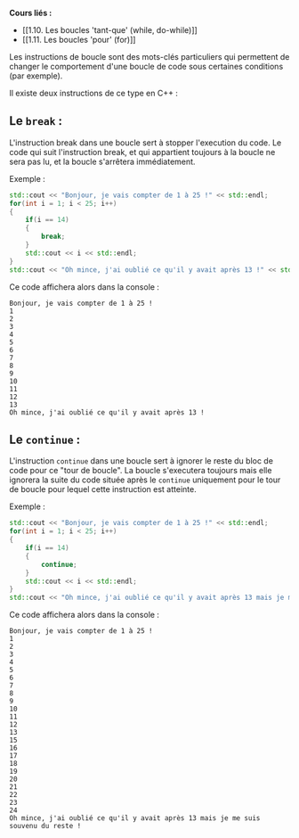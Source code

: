 **Cours liés :** 
- [[1.10. Les boucles 'tant-que' (while, do-while)]]
- [[1.11. Les boucles 'pour' (for)]]

Les instructions de boucle sont des mots-clés particuliers qui permettent de changer le comportement d'une boucle de code sous certaines conditions (par exemple).

Il existe deux instructions de ce type en C++ :

## Le `break` :

L'instruction break dans une boucle sert à stopper l'execution du code. Le code qui suit l'instruction break, et qui appartient toujours à la boucle ne sera pas lu, et la boucle s'arrêtera immédiatement.

Exemple : 
```cpp
std::cout << "Bonjour, je vais compter de 1 à 25 !" << std::endl;
for(int i = 1; i < 25; i++)
{
	if(i == 14) 
	{
		break;
	}
	std::cout << i << std::endl;
}
std::cout << "Oh mince, j'ai oublié ce qu'il y avait après 13 !" << std::endl;
```

Ce code affichera alors dans la console : 
```
Bonjour, je vais compter de 1 à 25 !
1
2
3
4
5
6
7
8
9
10
11
12
13
Oh mince, j'ai oublié ce qu'il y avait après 13 !
```

## Le `continue` :

L'instruction `continue` dans une boucle sert à ignorer le reste du bloc de code pour ce "tour de boucle". La boucle s'executera toujours mais elle ignorera la suite du code située après le `continue` uniquement pour le tour de boucle pour lequel cette instruction est atteinte.

Exemple : 
```cpp
std::cout << "Bonjour, je vais compter de 1 à 25 !" << std::endl;
for(int i = 1; i < 25; i++)
{
	if(i == 14) 
	{
		continue;
	}
	std::cout << i << std::endl;
}
std::cout << "Oh mince, j'ai oublié ce qu'il y avait après 13 mais je me suis souvenu du reste !" << std::endl;
```

Ce code affichera alors dans la console : 
```
Bonjour, je vais compter de 1 à 25 !
1
2
3
4
5
6
7
8
9
10
11
12
13
15
16
17
18
19
20
21
22
23
24
Oh mince, j'ai oublié ce qu'il y avait après 13 mais je me suis souvenu du reste !
```

